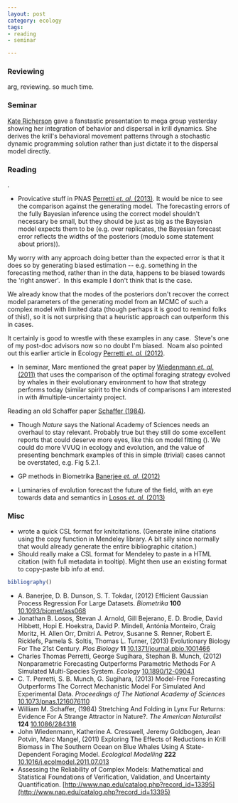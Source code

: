 ```yaml
---
layout: post
category: ecology
tags: 
- reading
- seminar

---
```



### Reviewing

arg, reviewing.  so much time.  

### Seminar

[Kate Richerson](http://katericherson.wordpress.com/) gave a fanstastic presentation to mega group yesterday showing her integration of behavior and dispersal in krill dynamics.  She derives the krill's behavioral movement patterns through a stochastic dynamic programming solution rather than just dictate it to the dispersal model directly.  

### Reading

 .  

- Provicative stuff in PNAS <span rel="tooltip" title="Perretti C, Munch S and Sugihara G (2013). Model-Free Forecasting
Outperforms The Correct Mechanistic Model For Simulated And
Experimental Data. _Proceedings of The National Academy of
Sciences_. ISSN 0027-8424, 
http://dx.doi.org/10.1073/pnas.1216076110."><a href="http://dx.doi.org/10.1073/pnas.1216076110">Perretti _et. al._ (2013)</a></span>.  It would be nice to see the comparison against the generating model.  The forecasting errors of the fully Bayesian inference using the correct model shouldn't necessary be small, but they should be just as big as the Bayesian model expects them to be (e.g. over replicates, the Bayesian forecast error reflects the widths of the posteriors (modulo some statement about priors)).

My worry with any approach doing better than the expected error is that it does so by generating biased estimation -- e.g. something in the forecasting method, rather than in the data, happens to be biased towards the 'right answer'.  In this example I don't think that is the case.

We already know that the modes of the posteriors don't recover the correct model parameters of the generating model from an MCMC of such a complex model with limited data (though perhaps it is good to remind folks of this!), so it is not surprising that a heuristic approach can outperform this in cases.  

It certainly is good to wrestle with these examples in any case.  Steve's one of my post-doc advisors now so no doubt I'm biased.  Noam also pointed out this earlier article in Ecology <span rel="tooltip" title="Perretti C, Sugihara G and Munch S (2012). Nonparametric
Forecasting Outperforms Parametric Methods For A Simulated
Multi-Species System. _Ecology_. ISSN 0012-9658, 
http://dx.doi.org/10.1890/12-0904.1."><a href="http://dx.doi.org/10.1890/12-0904.1">Perretti _et. al._ (2012)</a></span>.  

- In seminar, Marc mentioned the great paper by <span rel="tooltip" title="Wiedenmann J, Cresswell K, Goldbogen J, Potvin J and Mangel M
(2011). Exploring The Effects of Reductions in Krill Biomass in
The Southern Ocean on Blue Whales Using A State-Dependent Foraging
Model. _Ecological Modelling_, *222*. ISSN 03043800, 
http://dx.doi.org/10.1016/j.ecolmodel.2011.07.013."><a href="http://dx.doi.org/10.1016/j.ecolmodel.2011.07.013" property="http://purl.org/spar/cito/discusses" >Wiedenmann _et. al._ (2011)</a></span> that uses the comparison of the optimal foraging strategy evolved by whales in their evolutionary environment to how that strategy performs today (similar spirit to the kinds of comparisons I am interested in with #multiple-uncertainty project.  


Reading an old Schaffer paper <span rel="tooltip" title="Schaffer W (1984). Stretching And Folding in Lynx Fur Returns:
Evidence For A Strange Attractor in Nature? _The American
Naturalist_, *124*. ISSN 0003-0147, 
http://dx.doi.org/10.1086/284318."><a href="http://dx.doi.org/10.1086/284318" property="http://purl.org/spar/cito/discusses" >Schaffer (1984)</a></span>.

- Though _Nature_ says the National Academy of Sciences needs an overhaul to stay relevant.  Probably true but they still do some excellent reports that could deserve more eyes, like this on model fitting (<span rel="tooltip" title="(????). Assessing the Reliability of Complex Models: Mathematical
and Statistical Foundations of Verification, Validation, and
Uncertainty Quantification. 
http://www.nap.edu/catalog.php?record_id=13395 [Online.
last-accessed: 2013-02-28 18:23:05]. 
http://www.nap.edu/catalog.php?record_id=13395."><a href="http://www.nap.edu/catalog.php?record_id=13395" property="http://purl.org/spar/cito/discusses" ></a></span>).  We could do more VVUQ in ecology and evolution, and the value of presenting benchmark examples of this in simple (trivial) cases cannot be overstated, e.g. Fig 5.2.1.  

- GP methods in Biometrika <span rel="tooltip" title="Banerjee A, Dunson D and Tokdar S (2012). Efficient Gaussian
Process Regression For Large Datasets. _Biometrika_, *100*. ISSN
0006-3444,  http://dx.doi.org/10.1093/biomet/ass068."><a href="http://dx.doi.org/10.1093/biomet/ass068" property="http://purl.org/spar/cito/discusses" >Banerjee _et. al._ (2012)</a></span> 

- Luminaries of evolution forecast the future of the field, with an eye towards data and semantics in <span rel="tooltip" title="Losos J, Arnold S, Bejerano G, Brodie E, Hibbett D, Hoekstra H,
Mindell D, Monteiro A, Moritz C, Orr H, Petrov D, Renner S,
Ricklefs R, Soltis P and Turner T (2013). Evolutionary Biology
For The 21st Century. _Plos Biology_, *11*. 
http://dx.doi.org/10.1371/journal.pbio.1001466."><a href="http://dx.doi.org/10.1371/journal.pbio.1001466" property="http://purl.org/spar/cito/discusses" >Losos _et. al._ (2013)</a></span> 

### Misc

* wrote a quick CSL format for knitcitations. (Generate inline citations using the copy function in Mendeley library.  A bit silly since normally that would already generate the entire bibliographic citation.)
* Should really make a CSL format for Mendeley to paste in a HTML citation (with full metadata in tooltip).   Might then use an existing format to copy-paste bib info at end.  



```r
bibliography()
```


- A. Banerjee, D. B. Dunson, S. T. Tokdar,   (2012) Efficient Gaussian Process Regression For Large Datasets.  *Biometrika*  **100**  [10.1093/biomet/ass068](http://dx.doi.org/10.1093/biomet/ass068)
- Jonathan B. Losos, Stevan J. Arnold, Gill Bejerano, E. D. Brodie, David Hibbett, Hopi E. Hoekstra, David P. Mindell, Antónia Monteiro, Craig Moritz, H. Allen Orr, Dmitri A. Petrov, Susanne S. Renner, Robert E. Ricklefs, Pamela S. Soltis, Thomas L. Turner,   (2013) Evolutionary Biology For The 21st Century.  *Plos Biology*  **11**  [10.1371/journal.pbio.1001466](http://dx.doi.org/10.1371/journal.pbio.1001466)
- Charles Thomas Perretti, George Sugihara, Stephan B. Munch,   (2012) Nonparametric Forecasting Outperforms Parametric Methods For A Simulated Multi-Species System.  *Ecology*  [10.1890/12-0904.1](http://dx.doi.org/10.1890/12-0904.1)
- C. T. Perretti, S. B. Munch, G. Sugihara,   (2013) Model-Free Forecasting Outperforms The Correct Mechanistic Model For Simulated And Experimental Data.  *Proceedings of The National Academy of Sciences*  [10.1073/pnas.1216076110](http://dx.doi.org/10.1073/pnas.1216076110)
- William M. Schaffer,   (1984) Stretching And Folding in Lynx Fur Returns: Evidence For A Strange Attractor in Nature?.  *The American Naturalist*  **124**  [10.1086/284318](http://dx.doi.org/10.1086/284318)
- John Wiedenmann, Katherine A. Cresswell, Jeremy Goldbogen, Jean Potvin, Marc Mangel,   (2011) Exploring The Effects of Reductions in Krill Biomass in The Southern Ocean on Blue Whales Using A State-Dependent Foraging Model.  *Ecological Modelling*  **222**  [10.1016/j.ecolmodel.2011.07.013](http://dx.doi.org/10.1016/j.ecolmodel.2011.07.013)
-  Assessing the Reliability of Complex Models:  Mathematical and Statistical Foundations of Verification, Validation, and Uncertainty Quantification.  [http://www.nap.edu/catalog.php?record_id=13395](http://www.nap.edu/catalog.php?record_id=13395)




